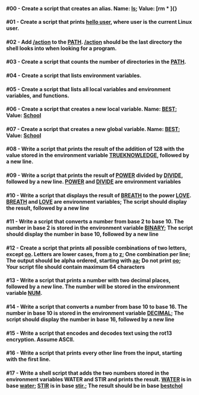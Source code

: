 #### #00 - Create a script that creates an alias. Name: [ls](); Value: [rm * ]{}

#### #01 - Create a script that prints [hello user](), where user is the current Linux user.

#### #02 - Add [/action]() to the [PATH](). [/action]() should be the last directory the shell looks into when looking for a program.

#### #03 - Create a script that counts the number of directories in the [PATH]().

#### #04 - Create a script that lists environment variables.

#### #05 - Create a script that lists all local variables and environment variables, and functions.

#### #06 - Create a script that creates a new local variable. Name: [BEST](); Value: [School]()

#### #07 - Create a script that creates a new global variable. Name: [BEST](); Value: [School]()

#### #08 - Write a script that prints the result of the addition of 128 with the value stored in the environment variable [TRUEKNOWLEDGE](), followed by a new line.

#### #09 - Write a script that prints the result of [POWER]() divided by [DIVIDE](), followed by a new line. [POWER]() and [DIVIDE]() are environment variables

#### #10 - Write a script that displays the result of [BREATH]() to the power [LOVE](). [BREATH]() and [LOVE]() are environment variables; The script should display the result, followed by a new line

#### #11 - Write a script that converts a number from base 2 to base 10. The number in base 2 is stored in the environment variable [BINARY](); The script should display the number in base 10, followed by a new line

#### #12 - Create a script that prints all possible combinations of two letters, except [oo](). Letters are lower cases, from [a]() to [z](); One combination per line; The output should be alpha ordered, starting with [aa](); Do not print [oo](); Your script file should contain maximum 64 characters

#### #13 - Write a script that prints a number with two decimal places, followed by a new line. The number will be stored in the environment variable [NUM]().

#### #14 - Write a script that converts a number from base 10 to base 16. The number in base 10 is stored in the environment variable [DECIMAL](); The script should display the number in base 16, followed by a new line

#### #15 - Write a script that encodes and decodes text using the rot13 encryption. Assume ASCII.

#### #16 - Write a script that prints every other line from the input, starting with the first line.

#### #17 - Write a shell script that adds the two numbers stored in the environment variables WATER and STIR and prints the result. [WATER]() is in base [water](); [STIR]() is in base [stir.](); The result should be in base [bestchol]()
